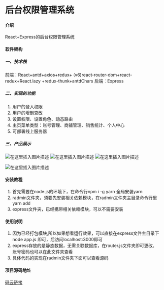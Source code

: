 <!---
"title": "后台权限管理系统",
"author": "NanKe",
"describe": "React+Express的后台权限管理系统",
"update": "2022-4-5",
"readTime": "2min",
"type": "编程",
"fileName": "5"
--->

# 后台权限管理系统

#### 介绍

React+Express的后台权限管理系统

#### 软件架构

##### 一、技术栈

前端：React+antd+axios+redux+
(v6)react-router-dom+react-redux+React.lazy
+redux-thunk+antdChars
后端：Express

##### 二、实现的功能

1. 用户的登入权限
2. 用户的增删查改
3. 设置权限、设置角色、动态路由
4. 主页菜单类型：账号管理、商铺管理、销售统计、个人中心
5. 可部署线上服务器

##### 三、产品展示
![在这里插入图片描述](https://img-blog.csdnimg.cn/36b1f70f8b6042ad8de9930088d2d9af.png?x-oss-process=image/watermark,type_d3F5LXplbmhlaQ,shadow_50,text_Q1NETiBAd2VpeGluXzQ1Nzc2MDcw,size_20,color_FFFFFF,t_70,g_se,x_16#pic_center)
![在这里插入图片描述](https://img-blog.csdnimg.cn/355a618f3f00407e963838e10d1f2a2b.png?x-oss-process=image/watermark,type_d3F5LXplbmhlaQ,shadow_50,text_Q1NETiBAd2VpeGluXzQ1Nzc2MDcw,size_20,color_FFFFFF,t_70,g_se,x_16#pic_center)
![在这里插入图片描述](https://img-blog.csdnimg.cn/4ba87ea283224051a145852da2f61bdb.png?x-oss-process=image/watermark,type_d3F5LXplbmhlaQ,shadow_50,text_Q1NETiBAd2VpeGluXzQ1Nzc2MDcw,size_20,color_FFFFFF,t_70,g_se,x_16#pic_center)

![在这里插入图片描述](https://img-blog.csdnimg.cn/2fd02503ed3b447395a684dea1efed07.png?x-oss-process=image/watermark,type_d3F5LXplbmhlaQ,shadow_50,text_Q1NETiBAd2VpeGluXzQ1Nzc2MDcw,size_20,color_FFFFFF,t_70,g_se,x_16#pic_center)

#### 安装教程

1.  首先需要在node.js的环境下，在命令行npm i -g yarn 全局安装yarn
2.  radmin文件夹，须要先安装相关依赖模块，在radmin文件夹主目录命令行里yarn add
3.  express文件夹，已经携带相关依赖模块，可以不需要安装

#### 使用说明

1.  因为已经打包模块,所以如果想看运行效果，可以直接在express文件主目录下 node  app.js 即可，后访问localhost:3000即可
2.  express存放的是静态数据，无需关联数据库，在router.js文件夹即可更改，账号密码也可以在此文件夹查看
3.  具体代码的实现在radmin文件夹下面可以查看源码
#### 项目源码地址
[码云链接](https://gitee.com/xdw_mayun/radmin)
